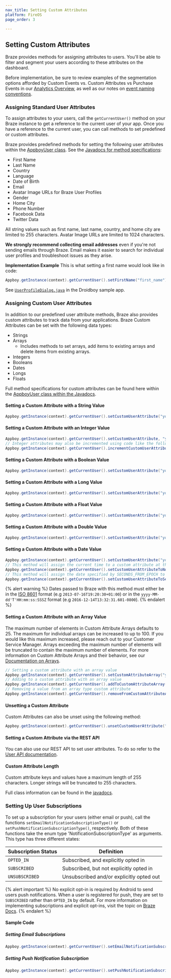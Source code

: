 ```yaml
---
nav_title: Setting Custom Attributes
platform: FireOS
page_order: 3

---
```

## Setting Custom Attributes

Braze provides methods for assigning attributes to users. You'll be able to filter and segment your users according to these attributes on the dashboard.

Before implementation, be sure to review examples of the segmentation options afforded by Custom Events vs. Custom Attributes vs Purchase Events in our [Analytics Overview][7], as well as our notes on [event naming conventions]({{site.baseurl}}/user_guide/data_and_analytics/custom_data/event_naming_conventions/).

### Assigning Standard User Attributes

To assign attributes to your users, call the `getCurrentUser()` method on your Braze instance to get a reference to the current user of your app. Once you have a reference to the current user, you can call methods to set predefined or custom attributes.

Braze provides predefined methods for setting the following user attributes within the [AppboyUser class][2]. See the [Javadocs for method specifications][2]:

- First Name
- Last Name
- Country
- Language
- Date of Birth
- Email
- Avatar Image URLs for Braze User Profiles
- Gender
- Home City
- Phone Number
- Facebook Data
- Twitter Data

All string values such as first name, last name, country, and home city are limited to 255 characters. Avatar Image URLs are limited to 1024 characters.

__We strongly recommend collecting email addresses__ even if you're not sending emails through Braze. Email makes it easier to search for individual user profiles and troubleshoot issues as they arise.

**Implementation Example**
This is what setting a first name would look like in code:

```java
Appboy.getInstance(context).getCurrentUser().setFirstName("first_name");
```

See [`UserProfileDialog.java`][1] in the Droidboy sample app.

### Assigning Custom User Attributes

In addition to our predefined user attribute methods, Braze also provides custom attributes to track data from your applications. Braze Custom Attributes can be set with the following data types:

- Strings
- Arrays
  - Includes methods to set arrays, add items to existing arrays and delete items from existing arrays.
- Integers
- Booleans
- Dates
- Longs
- Floats

Full method specifications for custom attributes can be found here within the [AppboyUser class within the Javadocs][2].

#### Setting a Custom Attribute with a String Value

```java
Appboy.getInstance(context).getCurrentUser().setCustomUserAttribute("your_attribute_key", "your_attribute_value");
```

#### Setting a Custom Attribute with an Integer Value

```java
Appboy.getInstance(context).getCurrentUser().setCustomUserAttribute, "your_attribute_key", YOUR_INT_VALUE);
// Integer attributes may also be incremented using code like the following:
Appboy.getInstance(context).getCurrentUser().incrementCustomUserAttribute("your_attribute_key", YOUR_INCREMENT_VALUE);
```

#### Setting a Custom Attribute with a Boolean Value

```java
Appboy.getInstance(context).getCurrentUser().setCustomUserAttribute("your_attribute_key", YOUR_BOOLEAN_VALUE);
```

#### Setting a Custom Attribute with a Long Value

```java
Appboy.getInstance(context).getCurrentUser().setCustomUserAttribute("your_attribute_key", YOUR_LONG_VALUE);
```

#### Setting a Custom Attribute with a Float Value

```java
Appboy.getInstance(context).getCurrentUser().setCustomUserAttribute("your_attribute_key", YOUR_FLOAT_VALUE);
```

#### Setting a Custom Attribute with a Double Value

```java
Appboy.getInstance(context).getCurrentUser().setCustomUserAttribute("your_attribute_key", YOUR_DOUBLE_VALUE);
```

#### Setting a Custom Attribute with a Date Value

```java
Appboy.getInstance(context).getCurrentUser().setCustomUserAttribute("your_attribute_key", YOUR_DATE_VALUE);
// This method will assign the current time to a custom attribute at the time the method is called:
Appboy.getInstance(context).getCurrentUser().setCustomUserAttributeToNow("your_attribute_key");
// This method will assign the date specified by SECONDS_FROM_EPOCH to a custom attribute:
Appboy.getInstance(context).getCurrentUser().setCustomUserAttributeToSecondsFromEpoch("your_attribute_key", SECONDS_FROM_EPOCH);
```

{% alert warning %}
  Dates passed to Braze with this method must either be in the [ISO 8601](http://en.wikipedia.org/wiki/ISO_8601) format (e.g `2013-07-16T19:20:30+01:00`) or in the `yyyy-MM-dd'T'HH:mm:ss:SSSZ` format (e.g `2016-12-14T13:32:31.601-0800`).
{% endalert %}

#### Setting a Custom Attribute with an Array Value
The maximum number of elements in Custom Attribute Arrays defaults to 25. The maximum for individual arrays can be increased to up to 100. If you would like this maximum increased, please reach out to your Customer Service Manager. Arrays exceeding the maximum number of elements will be truncated to contain the maximum number of elements. For more information on Custom Attribute Arrays and their behavior, see our [Documentation on Arrays][6].

```java
// Setting a custom attribute with an array value
Appboy.getInstance(context).getCurrentUser().setCustomAttributeArray("your_attribute_key", testSetArray);
// Adding to a custom attribute with an array value
Appboy.getInstance(context).getCurrentUser().addToCustomAttributeArray("your_attribute_key", "value_to_add");
// Removing a value from an array type custom attribute
Appboy.getInstance(context).getCurrentUser().removeFromCustomAttributeArray("your_attribute_key", "value_to_remove");
```

#### Unsetting a Custom Attribute

Custom Attributes can also be unset using the following method:

```java
Appboy.getInstance(context).getCurrentUser().unsetCustomUserAttribute("your_attribute_key");
```

#### Setting a Custom Attribute via the REST API

You can also use our REST API to set user attributes. To do so refer to the [User API documentation][4].

#### Custom Attribute Length

Custom attribute keys and values have a maximum length of 255 characters.  Longer strings will be truncated to 255 characters.

Full class information can be found in the [javadocs][2].

### Setting Up User Subscriptions

To set up a subscription for your users (either email or push), call the functions `setEmailNotificationSubscriptionType()`  or `setPushNotificationSubscriptionType()`, respectively. Both of these functions take the enum type 'NotificationSubscriptionType' as arguments. This type has three different states:

| Subscription Status | Definition |
| ------------------- | ---------- |
| `OPTED_IN` | Subscribed, and explicitly opted in |
| `SUBSCRIBED` | Subscribed, but not explicitly opted in |
| `UNSUBSCRIBED` | Unsubscribed and/or explicitly opted out |


{% alert important %}
No explicit opt-in is required by Android to send users push notifications. When a user is registered for push, they are set to `SUBSCRIBED` rather than `OPTED_IN` by default. For more information on implementing subscriptions and explicit opt-ins, visit the topic on [Braze Docs][10].
{% endalert %}

#### Sample Code

##### Setting Email Subscriptions

```java
Appboy.getInstance(context).getCurrentUser().setEmailNotificationSubscriptionType(emailNotificationSubscriptionType);
```

##### Setting Push Notification Subscription

```java
Appboy.getInstance(context).getCurrentUser().setPushNotificationSubscriptionType(pushNotificationSubscriptionType);
```

[1]: https://github.com/Appboy/appboy-android-sdk/blob/master/droidboy/src/main/java/com/appboy/sample/UserProfileDialog.java
[2]: https://appboy.github.io/appboy-android-sdk/javadocs/com/appboy/AppboyUser.html "Javadocs"
[3]: http://en.wikipedia.org/wiki/ISO_8601
[4]: {{site.baseurl}}/developer_guide/rest_api/user_data/#user-data
[6]: {{site.baseurl}}/developer_guide/platform_wide/analytics_overview/#arrays
[7]: {{site.baseurl}}/developer_guide/platform_wide/analytics_overview/#user-data-collection
[10]: {{site.baseurl}}/user_guide/message_building_by_channel/email/managing_user_subscriptions/#managing-user-subscriptions
